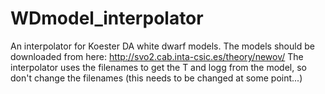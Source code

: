 # WDmodel_interpolator
An interpolator for Koester DA white dwarf models. The models should be 
downloaded from here: http://svo2.cab.inta-csic.es/theory/newov/
The interpolator uses the filenames to get the T and logg from the model,
so don't change the filenames (this needs to be changed at some point...)
